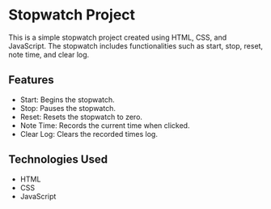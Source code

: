 # Stopwatch Project

This is a simple stopwatch project created using HTML, CSS, and JavaScript. The stopwatch includes functionalities such as start, stop, reset, note time, and clear log.

## Features

- Start: Begins the stopwatch.
- Stop: Pauses the stopwatch.
- Reset: Resets the stopwatch to zero.
- Note Time: Records the current time when clicked.
- Clear Log: Clears the recorded times log.

## Technologies Used

- HTML
- CSS
- JavaScript
